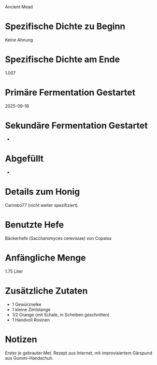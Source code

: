 # <JAOM>
Ancient Mead

# Spezifische Dichte zu Beginn
Keine Ahnung

# Spezifische Dichte am Ende
1.007

# Primäre Fermentation Gestartet
2025-09-16

# Sekundäre Fermentation Gestartet
-

# Abgefüllt
-

# Details zum Honig
Carimbo77 (nicht weiter spezifiziert)

# Benutzte Hefe
Bäckerhefe (Saccharomyces cerevisiae) von Copalsa

# Anfängliche Menge
1.75 Liter

# Zusätzliche Zutaten
- 1 Gewürznelke
- 1 kleine Zimtstange
- 1/2 Orange (mit Schale, in Scheiben geschnitten)
- 1 Handvoll Rosinen

# Notizen
Erster je gebrauter Met. Rezept aus Internet, mit improvisiertem Gärspund aus Gummi-Handschuh.

